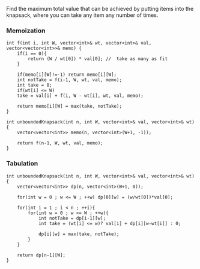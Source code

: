 Find the maximum total value that can be achieved by putting items into the knapsack, where you can take any item any number of times.
### Memoization
```
int f(int i, int W, vector<int>& wt, vector<int>& val, vector<vector<int>>& memo) {
    if(i == 0){
    	return (W / wt[0]) * val[0]; //  take as many as fit
    }
    
    if(memo[i][W]!=-1) return memo[i][W];
    int notTake = f(i-1, W, wt, val, memo);
    int take = 0;
    if(wt[i] <= W)
    take = val[i] + f(i, W - wt[i], wt, val, memo);
    
    return memo[i][W] = max(take, notTake);
}

int unboundedKnapsack(int n, int W, vector<int>& val, vector<int>& wt) {
    vector<vector<int>> memo(n, vector<int>(W+1, -1));
    
    return f(n-1, W, wt, val, memo);
}
```

### Tabulation

```
int unboundedKnapsack(int n, int W, vector<int>& val, vector<int>& wt) {
    vector<vector<int>> dp(n, vector<int>(W+1, 0));
    
    for(int w = 0 ; w <= W ; ++w) dp[0][w] = (w/wt[0])*val[0];
    
    for(int i = 1 ; i < n ; ++i){
    	for(int w = 0 ; w <= W ; ++w){
    		int notTake = dp[i-1][w];
    		int take = (wt[i] <= w)? val[i] + dp[i][w-wt[i]] : 0;
    		
    		dp[i][w] = max(take, notTake);
    	}
    }
    
    return dp[n-1][W];
}
```